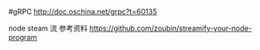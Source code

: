 #gRPC
http://doc.oschina.net/grpc?t=60135

node steam 流  参考资料
https://github.com/zoubin/streamify-your-node-program
